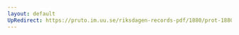 ```yaml
---
layout: default
UpRedirect: https://pruto.im.uu.se/riksdagen-records-pdf/1880/prot-1880--fk--035/prot-1880--fk--035_013.pdf
---
```

